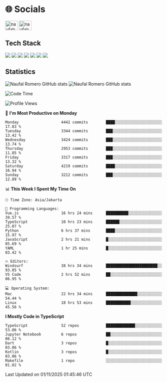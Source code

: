 <h1 align="">🌐 Socials</h1>
<p align="left">
<a href="https://linkedin.com/in/naufal-romero-putra-pratama-9ab816177/" target="blank"><img align="center" src="https://raw.githubusercontent.com/rahuldkjain/github-profile-readme-generator/master/src/images/icons/Social/linked-in-alt.svg" alt="naufalromero" height="30" width="40" /></a>
<a href="https://instagram.com/naufalromero" target="blank"><img align="center" src="https://raw.githubusercontent.com/rahuldkjain/github-profile-readme-generator/master/src/images/icons/Social/instagram.svg" alt="naufalromero" height="30" width="40" /></a>
</p>


<h2 align="">Tech Stack</h2>
<div align="">
  <img src="https://img.shields.io/badge/next.js-000000?style=for-the-badge&logo=nextdotjs&logoColor=white"/>
 <img src="https://img.shields.io/badge/typescript-%23007ACC.svg?style=for-the-badge&logo=typescript&logoColor=white"/>
 <img src="https://img.shields.io/badge/react-%2320232a.svg?style=for-the-badge&logo=react&logoColor=%2361DAFB"/>
 <img src="https://img.shields.io/badge/tailwindcss-%2338B2AC.svg?style=for-the-badge&logo=tailwind-css&logoColor=white"/>
 <img src="https://img.shields.io/badge/Prisma-3982CE?style=for-the-badge&logo=Prisma&logoColor=white"/>
 <img src="https://img.shields.io/badge/javascript-%23323330.svg?style=for-the-badge&logo=javascript&logoColor=%23F7DF1E"/>
 <img src="https://img.shields.io/badge/java-%23ED8B00.svg?style=for-the-badge&logo=openjdk&logoColor=white"/>
</div>


<h2 align="">Statistics</h2>
<div align="">
<img src="https://github-readme-stats-xi-nine-74.vercel.app/api?username=romves&show_icons=true&theme=tokyonight&include_all_commits=true&count_private=true" alt="Naufal Romero GitHub stats"/>
<img src="https://github-readme-stats-xi-nine-74.vercel.app/api/top-langs/?username=romves&theme=tokyonight&hide_border=false&include_all_commits=true&count_private=true&layout=compact" alt="Naufal Romero GitHub stats"/>
</div>

<!--START_SECTION:waka-->
![Code Time](http://img.shields.io/badge/Code%20Time-3%2C071%20hrs%2015%20mins-blue)

![Profile Views](http://img.shields.io/badge/Profile%20Views-0-blue)

📅 **I'm Most Productive on Monday** 

```text
Monday                   4442 commits        ████░░░░░░░░░░░░░░░░░░░░░   17.83 % 
Tuesday                  3344 commits        ███░░░░░░░░░░░░░░░░░░░░░░   13.42 % 
Wednesday                3424 commits        ███░░░░░░░░░░░░░░░░░░░░░░   13.74 % 
Thursday                 2953 commits        ███░░░░░░░░░░░░░░░░░░░░░░   11.85 % 
Friday                   3317 commits        ███░░░░░░░░░░░░░░░░░░░░░░   13.32 % 
Saturday                 4219 commits        ████░░░░░░░░░░░░░░░░░░░░░   16.94 % 
Sunday                   3212 commits        ███░░░░░░░░░░░░░░░░░░░░░░   12.89 % 
```


📊 **This Week I Spent My Time On** 

```text
🕑︎ Time Zone: Asia/Jakarta

💬 Programming Languages: 
Vue.js                   16 hrs 24 mins      ██████████░░░░░░░░░░░░░░░   39.57 % 
TypeScript               10 hrs 23 mins      ██████░░░░░░░░░░░░░░░░░░░   25.07 % 
Python                   6 hrs 37 mins       ████░░░░░░░░░░░░░░░░░░░░░   15.97 % 
JavaScript               2 hrs 21 mins       █░░░░░░░░░░░░░░░░░░░░░░░░   05.69 % 
YAML                     1 hr 25 mins        █░░░░░░░░░░░░░░░░░░░░░░░░   03.42 % 

🔥 Editors: 
Windsurf                 38 hrs 34 mins      ███████████████████████░░   93.05 % 
VS Code                  2 hrs 52 mins       ██░░░░░░░░░░░░░░░░░░░░░░░   06.95 % 

💻 Operating System: 
Mac                      22 hrs 34 mins      ██████████████░░░░░░░░░░░   54.44 % 
Linux                    18 hrs 53 mins      ███████████░░░░░░░░░░░░░░   45.56 % 
```

**I Mostly Code in TypeScript** 

```text
TypeScript               52 repos            █████████████░░░░░░░░░░░░   53.06 % 
Jupyter Notebook         6 repos             ██░░░░░░░░░░░░░░░░░░░░░░░   06.12 % 
Dart                     3 repos             █░░░░░░░░░░░░░░░░░░░░░░░░   03.06 % 
Kotlin                   3 repos             █░░░░░░░░░░░░░░░░░░░░░░░░   03.06 % 
Makefile                 1 repo              ░░░░░░░░░░░░░░░░░░░░░░░░░   01.02 % 
```




 Last Updated on 01/11/2025 01:45:46 UTC
<!--END_SECTION:waka-->
